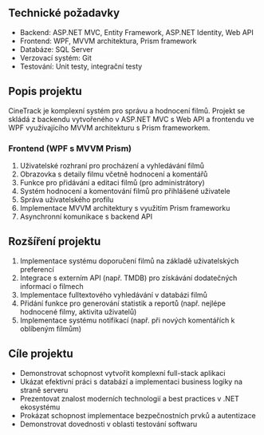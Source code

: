 ## Technické požadavky
- Backend: ASP.NET MVC, Entity Framework, ASP.NET Identity, Web API
- Frontend: WPF, MVVM architektura, Prism framework
- Databáze: SQL Server
- Verzovací systém: Git
- Testování: Unit testy, integrační testy
  
## Popis projektu
CineTrack je komplexní systém pro správu a hodnocení filmů. Projekt se skládá z backendu vytvořeného v ASP.NET MVC s Web API a frontendu ve WPF využívajícího MVVM architekturu s Prism frameworkem.

### Frontend (WPF s MVVM Prism)
1. Uživatelské rozhraní pro procházení a vyhledávání filmů
2. Obrazovka s detaily filmu včetně hodnocení a komentářů
3. Funkce pro přidávání a editaci filmů (pro administrátory)
4. Systém hodnocení a komentování filmů pro přihlášené uživatele
5. Správa uživatelského profilu
6. Implementace MVVM architektury s využitím Prism frameworku
7. Asynchronní komunikace s backend API

## Rozšíření projektu
1. Implementace systému doporučení filmů na základě uživatelských preferencí
2. Integrace s externím API (např. TMDB) pro získávání dodatečných informací o filmech
3. Implementace fulltextového vyhledávání v databázi filmů
4. Přidání funkce pro generování statistik a reportů (např. nejlépe hodnocené filmy, aktivita uživatelů)
5. Implementace systému notifikací (např. při nových komentářích k oblíbeným filmům)


## Cíle projektu
- Demonstrovat schopnost vytvořit komplexní full-stack aplikaci
- Ukázat efektivní práci s databází a implementaci business logiky na straně serveru
- Prezentovat znalost moderních technologií a best practices v .NET ekosystému
- Prokázat schopnost implementace bezpečnostních prvků a autentizace
- Demonstrovat dovednosti v oblasti testování softwaru
